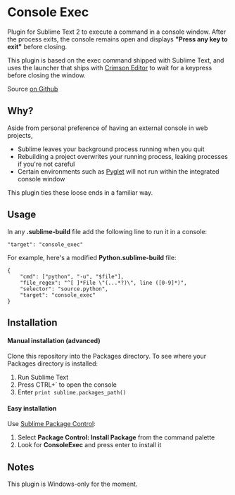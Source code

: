 Console Exec
============

Plugin for Sublime Text 2 to execute a command in a console window.
After the process exits, the console remains open and displays **"Press
any key to exit"** before closing.

This plugin is based on the exec command shipped with Sublime Text, and
uses the launcher that ships with [Crimson Editor](http://crimsoneditor.com)
to wait for a keypress before closing the window.

Source [on Github](http://github.com/joeyespo/sublimetext-console-exec)


Why?
----

Aside from personal preference of having an external console in web projects,

- Sublime leaves your background process running when you quit
- Rebuilding a project overwrites your running process, leaking processes if you're not careful
- Certain environments such as [Pyglet](http://www.pyglet.org/) will not run within the integrated console window

This plugin ties these loose ends in a familiar way.


Usage
-----

In any **.sublime-build** file add the following line to run it in a console:

    "target": "console_exec"

For example, here's a modified **Python.sublime-build** file:

    {
        "cmd": ["python", "-u", "$file"],
        "file_regex": "^[ ]*File \"(...*?)\", line ([0-9]*)",
        "selector": "source.python",
        "target": "console_exec"
    }


Installation
------------

#### Manual installation (advanced)

Clone this repository into the Packages directory. To see where your Packages
directory is installed:

1. Run Sublime Text
2. Press CTRL+` to open the console
3. Enter `print sublime.packages_path()`

#### Easy installation

Use [Sublime Package Control](http://wbond.net/sublime_packages/package_control):

1. Select **Package Control: Install Package** from the command palette
2. Look for **ConsoleExec** and press enter to install it


Notes
-----

This plugin is Windows-only for the moment.
